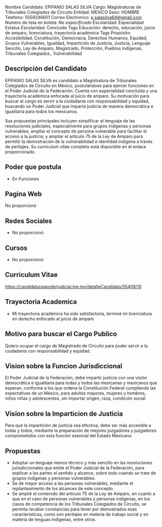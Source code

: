 Nombre Candidato: EPIFANIO SALAS SILVA
Cargo: Magistraturas de Tribunales Colegiados de Circuito
Entidad: MEXICO
Sexo: HOMBRE
Telefono: 5559246601
Correo Electronico: e.salasilva64@gmail.com
Numero de lista en boleta: *No especificado*
Escolaridad: Especialidad
Estatus Escolaridad: Concluido
Tags Educación: derecho, educación, juicio de amparo, licenciatura, trayectoria académica
Tags Propósito: Accesibilidad, Constitución, Democracia, Derechos Humanos, Equidad, Grupos Vulnerables, Igualdad, Impartición de Justicia, Justicia, Lenguaje Sencillo, Ley de Amparo, Magistrado, Protección, Pueblos Indígenas, Tribunales Colegiados., Vulnerabilidad


## Descripción del Candidato 

EPIFANIO SALAS SILVA es candidato a Magistratura de Tribunales Colegiados de Circuito en México, postulándose para ejercer funciones en el Poder Judicial de la Federación. Cuenta con especialidad concluida y una trayectoria académica enfocada al juicio de amparo. Su motivación para buscar el cargo es servir a la ciudadanía con responsabilidad y equidad, buscando un Poder Judicial que imparta justicia de manera democrática e igualitaria para todos los mexicanos.

Sus propuestas principales incluyen simplificar el lenguaje de las resoluciones judiciales, especialmente para grupos indígenas y personas vulnerables; ampliar el concepto de persona vulnerable para facilitar el acceso a la justicia; y ampliar el artículo 75 de la Ley de Amparo para permitir la demostración de la vulnerabilidad e identidad indígena a través de peritajes. Su currículum vitae completo está disponible en el enlace proporcionado.


## Poder que postula

- En Funciones


## Pagina Web

No proporcionó


## Redes Sociales

- No proporcionó


## Cursos

- No proporcionó


## Curriculum Vitae

https://candidaturaspoderjudicial.ine.mx/detalleCandidato/55409/10


## Trayectoria Academica

- Mi trayectoria académica ha sido satisfactoria, terminé mi licenciatura en derecho enfocado al juicio de amparo


## Motivo para buscar el Cargo Publico

Quiero ocupar el cargo de Magistrado de Circuito para poder servir a la ciudadanía con responsabilidad y equidad.


## Vision sobre la Funcion Jurisdiccional

El Poder Judicial de la Federación, debe impartir justicia con una visión democrática e igualitaria para todas y todos las mexicanas y mexicanos que esperan, conforme a los que ordena la Constitución Federal cumpliendo las expectativas de un México, para adultos mayores, mujeres y hombres, niños niñas y adolescentes, sin importar origen, raza, condición social.


## Vision sobre la Imparticion de Justicia

Para que la impartición de justicia sea efectiva, debe ser más accesible a todas y todos, mediante la preparación de mejores juzgadores y juzgadores comprometidos con esta función esencial del Estado Mexicano.


## Propuestas

- Adoptar un lenguaje menos técnico y más sencillo en las resoluciones jurisdiccionales que emite el Poder Judicial de la Federación, para explicar a las partes el sentido y alcance, sobre todo cuando se trate de grupos indígenas y personas vulnerables.
- Se de mayor acceso a las personas vulnerables, mediante el replanteamiento de los alcances de este concepto.
- Se amplié el contenido del artículo 75 de la Ley de Amparo, en cuanto a que en el caso de personas vulnerables y personas indígenas, en los casos de competencia de los Tribunales Colegiados de Circuito, se permita recabar constancias para tener por demostrados esas características, como son peritajes en materia de trabajo social y en materia de lenguas indígenas, entre otros.

